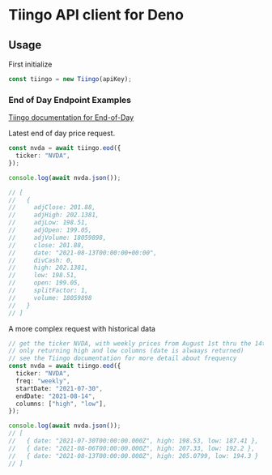 # Tiingo API client for Deno
## Usage

First initialize
```typescript
const tiingo = new Tiingo(apiKey);
```
### End of Day Endpoint Examples
[Tiingo documentation for End-of-Day](https://api.tiingo.com/documentation/end-of-day)


Latest end of day price request.
```typescript
const nvda = await tiingo.eod({
  ticker: "NVDA",
});

console.log(await nvda.json());

// [
//   {
//     adjClose: 201.88,
//     adjHigh: 202.1381,
//     adjLow: 198.51,
//     adjOpen: 199.05,
//     adjVolume: 18059898,
//     close: 201.88,
//     date: "2021-08-13T00:00:00+00:00",
//     divCash: 0,
//     high: 202.1381,
//     low: 198.51,
//     open: 199.05,
//     splitFactor: 1,
//     volume: 18059898
//   }
// ]

```
A more complex request with historical data
```typescript
// get the ticker NVDA, with weekly prices from August 1st thru the 14th
// only returning high and low columns (date is alwaays returned)
// see the Tiingo documentation for more detail about frequency
const nvda = await tiingo.eod({
  ticker: "NVDA",
  freq: "weekly",
  startDate: "2021-07-30",
  endDate: "2021-08-14",
  columns: ["high", "low"],
});

console.log(await nvda.json());
// [
//   { date: "2021-07-30T00:00:00.000Z", high: 198.53, low: 187.41 },
//   { date: "2021-08-06T00:00:00.000Z", high: 207.33, low: 192.2 },
//   { date: "2021-08-13T00:00:00.000Z", high: 205.0799, low: 194.3 }
// ]
```